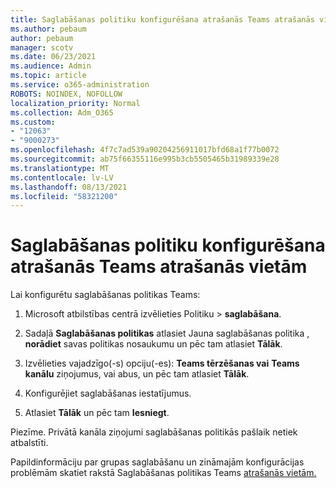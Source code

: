 ```yaml
---
title: Saglabāšanas politiku konfigurēšana atrašanās Teams atrašanās vietām
ms.author: pebaum
author: pebaum
manager: scotv
ms.date: 06/23/2021
ms.audience: Admin
ms.topic: article
ms.service: o365-administration
ROBOTS: NOINDEX, NOFOLLOW
localization_priority: Normal
ms.collection: Adm_O365
ms.custom:
- "12063"
- "9000273"
ms.openlocfilehash: 4f7c7ad539a90204256911017bfd68a1f77b0072
ms.sourcegitcommit: ab75f66355116e995b3cb5505465b31989339e28
ms.translationtype: MT
ms.contentlocale: lv-LV
ms.lasthandoff: 08/13/2021
ms.locfileid: "58321200"
---
```

# <a name="configure-retention-policies-for-teams-locations"></a>Saglabāšanas politiku konfigurēšana atrašanās Teams atrašanās vietām

Lai konfigurētu saglabāšanas politikas Teams:

1. Microsoft atbilstības centrā izvēlieties Politiku  >  **saglabāšana**.

1. Sadaļā **Saglabāšanas politikas** atlasiet Jauna saglabāšanas politika , **norādiet** savas politikas nosaukumu un pēc tam atlasiet **Tālāk**.

1. Izvēlieties vajadzīgo(-s) opciju(-es): **Teams tērzēšanas vai** **Teams kanālu** ziņojumus, vai abus, un pēc tam atlasiet **Tālāk**.

1. Konfigurējiet saglabāšanas iestatījumus. 

1. Atlasiet **Tālāk** un pēc tam **Iesniegt**.

Piezīme. Privātā kanāla ziņojumi saglabāšanas politikās pašlaik netiek atbalstīti.

Papildinformāciju par grupas saglabāšanu un zināmajām konfigurācijas problēmām skatiet rakstā Saglabāšanas politikas Teams [atrašanās vietām.](https://docs.microsoft.com/microsoft-365/compliance/create-retention-policies#retention-policy-for-teams-locations)

